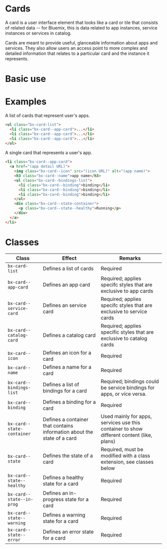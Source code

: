 # Cards

A card is a user interface element that looks like a card or tile that consists of related data -- for Bluemix, this is data related to app instances, service instances or services in catalog.

Cards are meant to provide useful, glanceable information about apps and services.
They also allow users an access point to more complex and detailed information that relates to a particular card and the instance it represents.

# Basic use

<!-- Start with something about how to include this component, maybe it's npm install? Maybe it's cdn? We don't know yet... -->

<!-- Write something here about using or constructing an unordered list <ul> to define a group of cards. Each list item <li> should represent a card. -->

<!-- Add a class on the list-items <li> to define the cards as either service-cards or app-cards (`.bx-card--app-card` or `.bx-card--service-card`) -->

# Examples

A list of cards that represent user's apps.

```html
<ul class="bx-card-list">
  <li class="bx-card--app-card">...</li>
  <li class="bx-card--app-card">...</li>
  <li class="bx-card--app-card">...</li>
</ul>
```

A single card that represents a user's app.

```html
<li class="bx-card--app-card">
  <a href="(app detail URL)">
    <img class="bx-card--icon" src="(icon URL)" alt="(app name)">
    <h3 class="bx-card--name">app name</h3>
    <ul class="bx-card--bindings-list">
      <li class="bx-card--binding">binding</li>
      <li class="bx-card--binding">binding</li>
      <li class="bx-card--binding">binding</li>
    </ul>
    <div class="bx-card--state-container">
      <p class="bx-card--state--healthy">Running</p>
    </div>
  </a>
</li>
```

# Classes

| Class | Effect | Remarks |
|-----------|--------|---------|
|`bx-card-list`| Defines a list of cards | Required |
|`bx-card--app-card`| Defines an app card | Required; applies specifc styles that are exclusive to app cards |
|`bx-card--service-card`| Defines an service card | Required; applies specifc styles that are exclusive to service cards |
|`bx-card--catalog-card`| Defines a catalog card | Required; applies specific styles that are exclusive to catalog cards |
|`bx-card--icon`| Defines an icon for a card | Required |
|`bx-card--name`| Defines a name for a card | Required |
|`bx-card--bindings-list`| Defines a list of bindings for a card | Required; bindings could be service bindings for apps, or vice versa. |
|`bx-card--binding`| Defines a binding for a card | Required |
|`bx-card--state-container`| Defines a container that contains information about the state of a card | Used mainly for apps, services use this container to show different content (like, plans) |
|`bx-card--state`| Defines the state of a card | Required, must be modified with a class extension, see classes below |
|`bx-card--state--healthy`| Defines a healthy state for a card | Required |
|`bx-card--state--in-prog`| Defines an in-progress state for a card | Required |
|`bx-card--state--warning`| Defines a warning state for a card | Required |
|`bx-card--state--error`| Defines an error state for a card | Required |
